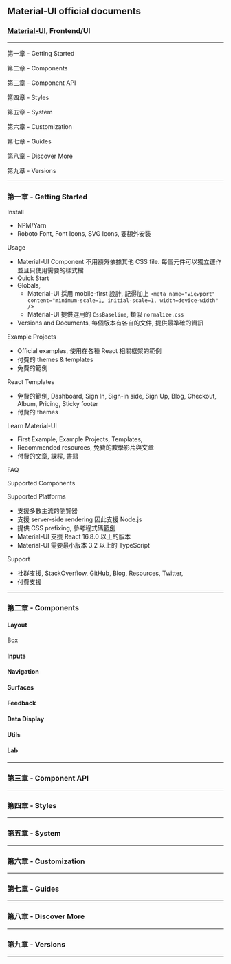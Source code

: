 ## Material-UI official documents

### [Material-UI](https://material-ui.com/), Frontend/UI

---

第一章 - Getting Started

第二章 - Components

第三章 - Component API

第四章 - Styles

第五章 - System

第六章 - Customization

第七章 - Guides

第八章 - Discover More

第九章 - Versions

---

### 第一章 - Getting Started

Install

- NPM/Yarn
- Roboto Font, Font Icons, SVG Icons, 要額外安裝

Usage

- Material-UI Component 不用額外依據其他 CSS file. 每個元件可以獨立運作並且只使用需要的樣式檔
- Quick Start
- Globals, 
  - Material-UI 採用 mobile-first 設計, 記得加上 `<meta name="viewport" content="minimum-scale=1, initial-scale=1, width=device-width" />`
  - Material-UI 提供選用的 `CssBaseline`, 類似 `normalize.css`
- Versions and Documents, 每個版本有各自的文件, 提供最準確的資訊

Example Projects

- Official examples, 使用在各種 React 相關框架的範例
- 付費的 themes & templates
- 免費的範例

React Templates

- 免費的範例, Dashboard, Sign In, Sign-in side, Sign Up, Blog, Checkout, Album, Pricing, Sticky footer
- 付費的 themes

Learn Material-UI

- First Example, Example Projects, Templates,
- Recommended resources, 免費的教學影片與文章
- 付費的文章, 課程, 書籍

FAQ

Supported Components

Supported Platforms

- 支援多數主流的瀏覽器
- 支援 server-side rendering 因此支援 Node.js 
- 提供 CSS prefixing, 參考程式碼[範例](https://material-ui.com/getting-started/supported-platforms/#css-prefixing)
- Material-UI 支援 React 16.8.0 以上的版本
- Material-UI 需要最小版本 3.2 以上的 TypeScript

Support

- 社群支援, StackOverflow, GitHub, Blog, Resources, Twitter, 
- 付費支援

---

### 第二章 - Components

#### Layout

Box

#### Inputs

#### Navigation

#### Surfaces

#### Feedback

#### Data Display

#### Utils

#### Lab

---

### 第三章 - Component API

---

### 第四章 - Styles

---

### 第五章 - System

---

### 第六章 - Customization

---

### 第七章 - Guides

---

### 第八章 - Discover More

---

### 第九章 - Versions

---


